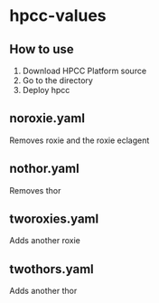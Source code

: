 # hpcc-values

## How to use
1. Download HPCC Platform source
2. Go to the directory
3. Deploy hpcc

## noroxie.yaml
Removes roxie and the roxie eclagent

## nothor.yaml
Removes thor

## tworoxies.yaml
Adds another roxie

## twothors.yaml
Adds another thor